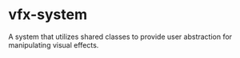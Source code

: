 # vfx-system
A system that utilizes shared classes to provide user abstraction for manipulating visual effects.